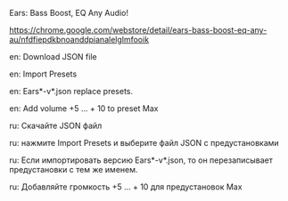 Ears: Bass Boost, EQ Any Audio!

https://chrome.google.com/webstore/detail/ears-bass-boost-eq-any-au/nfdfiepdkbnoanddpianalelglmfooik

en: Download JSON file

en: Import Presets

en: Ears*-v*.json replace presets.

en: Add volume +5 ... + 10 to preset Max


ru: Скачайте JSON файл

ru: нажмите Import Presets и выберите файл JSON с предустановками

ru: Если импортировать версию Ears*-v*.json, то он перезаписывает предустановки с тем же именем.

ru: Добавляйте громкость +5 ... + 10 для предустановок Max

